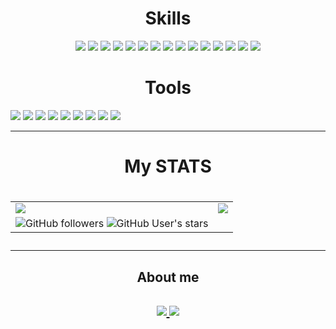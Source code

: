 <h1 align="center">Skills</h1>
<div align="center">
  <img src="https://img.shields.io/badge/-Javascript-lightgray?&style=for-the-badge&logo=javascript&logoColor=white"/>
  <img src="https://img.shields.io/badge/-SPARK-orange?&style=for-the-badge&logo=apachespark&logoColor=white"/>
    <img src="https://img.shields.io/badge/python%20-%2343853D.svg?&style=for-the-badge&logo=python&logoColor=white"/>
  <img src="https://img.shields.io/badge/-.NET-blueviolet?&style=for-the-badge&logo=dotnet&logoColor=white"/>
  <img src="https://img.shields.io/badge/C/C++%20-%23323330.svg?&style=for-the-badge&logo=cplusplus&logoColor=#00599C"/>
  <img src="https://img.shields.io/badge/-PyTorch-critical?&style=for-the-badge&logo=pytorch&logoColor=white"/>
  <img src="https://img.shields.io/badge/-Node.js-yellow?&style=for-the-badge&logo=nodedotjs&logoColor=white"/>
  <img src="https://img.shields.io/badge/-Flutter-informational?&style=for-the-badge&logo=flutter&logoColor=white"/>
  <img src="https://img.shields.io/badge/-Spring Boot-success?&style=for-the-badge&logo=springboot&logoColor=white"/>
  <img src="https://img.shields.io/badge/-Scikitlearn-ff69b4?&style=for-the-badge&logo=scikitlearn&logoColor=white"/>
  <img src="https://img.shields.io/badge/-Docker-9cf?&style=for-the-badge&logo=docker&logoColor=white"/>
  <img src="https://img.shields.io/badge/-Pandas-white?&style=for-the-badge&logo=pandas&logoColor=black"/>
  <img src="https://img.shields.io/badge/-React-lightblue?&style=for-the-badge&logo=react&logoColor=black"/>
  <img src="https://img.shields.io/badge/git%20-%23121011.svg?&style=for-the-badge&logo=git&logoColor=white"/>
  <img src="https://img.shields.io/badge/-Numpy-013243?&style=for-the-badge&logo=numpy&logoColor=white"/>
</div>

<h1 align="center">Tools</h1>
<div align="left">
  <img src="https://img.shields.io/static/v1?label=Data analysis&message=Jupyter&color=darkorange&logo=jupyter&style=for-the-badge&logoColor=white">
  <img src="https://img.shields.io/static/v1?label=IDE&message=Jet brains&color=black&logo=jetbrains&style=for-the-badge&logoColor=white">
  <img src="https://img.shields.io/static/v1?&label=EDITOR&message=VS CODE&color=purple&logo=visual-studio&style=for-the-badge&logoColor=light%20blue">
  <img src="https://img.shields.io/static/v1?&label=MOBILE&message=ANDROID STUDIO&color=lightgreen&logo=androidstudio&style=for-the-badge&logoColor=white">
  <img src="https://img.shields.io/static/v1?&label=SERVER&message=NGINX&color=darkgreen&logo=nginx&style=for-the-badge&logoColor=white">
  <img src="https://img.shields.io/static/v1?&label=CI/CD&message=Jenkins&color=D24939&logo=jenkins&style=for-the-badge&logoColor=white">
  <img src="https://img.shields.io/static/v1?label=Shell&message=ZSH&color=black&logo=powershell&style=for-the-badge&logoColor=white">
  <img src="https://img.shields.io/static/v1?label=Big data&message=Hadoop&color=66CCFF&logo=apachehadoop&style=for-the-badge&logoColor=white">
  <img src="https://img.shields.io/static/v1?label=OS&message=macOS Windows Linux&color=blue&logo=artix-linux&style=for-the-badge&logoColor=white">
</div>

---

<h1 align="center">My STATS<h1>
<table border="0" width="100%">
<tr>
  <td>
    <a href="https://github.com/lolloberga/Lorenzo-Bergadano">
      <img align="center" src="https://github-readme-stats-gyro7.vercel.app/api?username=lolloberga&hide_border=true&show_icons=true&count_private=true&langs_count=10&theme=dracula"/>
    </a>
  </td>
  <!--<td valign="top">
    <img alt="GitHub followers" src="https://img.shields.io/github/followers/lolloberga?logo=git&logoColor=white&style=for-the-badge">
    <img alt="GitHub User's stars" src="https://img.shields.io/github/stars/lolloberga?affiliations=COLLABORATOR&logo=startrek&logoColor=white&style=for-the-badge">
  </td>-->
  <td>
    <a href="https://github.com/lolloberga/Lorenzo-Bergadano">
      <img align="center" src="https://github-readme-stats.vercel.app/api/top-langs/?username=lolloberga&layout=donut-vertical"/>
    </a>
  </td>
</tr>
<tr>
  <td valign="top">
    <img alt="GitHub followers" src="https://img.shields.io/github/followers/lolloberga?logo=git&logoColor=white&style=for-the-badge">
    <img alt="GitHub User's stars" src="https://img.shields.io/github/stars/lolloberga?affiliations=COLLABORATOR&logo=startrek&logoColor=white&style=for-the-badge">
  </td>
</tr>
</table>

---

<h2 align="center">About me<h2>
<div align="center">
  <a href="https://www.linkedin.com/in/lorenzo-bergadano-62014a1b9/?locale=en_US">
    <img src="https://img.shields.io/static/v1?label=&message=Linkedin&color=0A66C2&logo=linkedin&style=for-the-badge&logoColor=white">
  </a>
  <img src="https://img.shields.io/static/v1?label=&message=lorenzobergadano@gmail.com&color=EA4335&logo=gmail&style=for-the-badge&logoColor=white">
</div>
